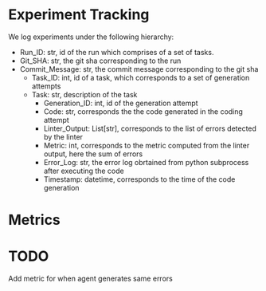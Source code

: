 # Experiment Tracking
We log experiments under the following hierarchy:
- Run_ID: str, id of the run which comprises of a set of tasks.
- Git_SHA: str, the git sha corresponding to the run
- Commit_Message: str, the commit message corresponding to the git sha
    - Task_ID: int, id of a task, which corresponds to a set of generation attempts
    - Task: str, description of the task
        - Generation_ID: int, id of the generation attempt
        - Code: str, corresponds the the code generated in the coding attempt
        - Linter_Output: List[str], corresponds to the list of errors detected by the linter
        - Metric: int, corresponds to the metric computed from the linter output, here the sum of errors
        - Error_Log: str, the error log obrtained from python subprocess after executing the code
        - Timestamp: datetime, corresponds to the time of the code generation

# Metrics
# TODO
Add metric for when agent generates same errors
